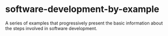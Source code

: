# software-development-by-example
A series of examples that progressively present the basic information about the steps involved in software development.
